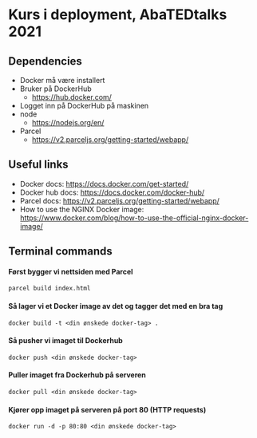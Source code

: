 # Kurs i deployment, AbaTEDtalks 2021

## Dependencies 

- Docker må være installert
- Bruker på DockerHub
    - https://hub.docker.com/
- Logget inn på DockerHub på maskinen
- node
    - https://nodejs.org/en/
- Parcel
    - https://v2.parceljs.org/getting-started/webapp/

## Useful links
- Docker docs: https://docs.docker.com/get-started/
- Docker hub docs: https://docs.docker.com/docker-hub/
- Parcel docs: https://v2.parceljs.org/getting-started/webapp/
- How to use the NGINX Docker image: https://www.docker.com/blog/how-to-use-the-official-nginx-docker-image/

## Terminal commands

#### Først bygger vi nettsiden med Parcel

`parcel build index.html`

#### Så lager vi et Docker image av det og tagger det med en bra tag

`docker build -t <din ønskede docker-tag> .`

#### Så pusher vi imaget til Dockerhub

`docker push <din ønskede docker-tag>`

#### Puller imaget fra Dockerhub på serveren

`docker pull <din ønskede docker-tag>`

#### Kjører opp imaget på serveren på port 80 (HTTP requests)

`docker run -d -p 80:80 <din ønskede docker-tag>`
